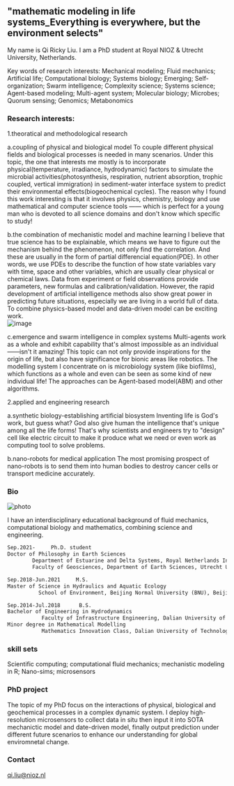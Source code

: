 ## "mathematic modeling in life systems_Everything is everywhere, but the environment selects"

My name is Qi Ricky Liu. I am a PhD student at Royal NIOZ & Utrecht University, Netherlands. 

Key words of research interests: Mechanical modeling; Fluid mechanics; Artificial life; Computational biology; Systems biology; Emerging; Self-organization; Swarm intelligence; Complexity science; Systems science; Agent-based modeling; Multi-agent system; Molecular biology; Microbes; Quorum sensing; Genomics; Metabonomics

### Research interests: 
1.theoratical and methodological research

a.coupling of physical and biological model
To couple different physical fields and biological processes is needed in many scenarios. Under this topic, the one that interests me mostly is to incorporate physical(temperature, irradiance, hydrodynamic) factors to simulate the microbial activities(photosynthesis, respiration, nutrient absorption, trophic coupled, vertical immigration) in sediment-water interface system to predict their environmental effects(biogeochemical cycles). The reason why I found this work interesting is that it involves physics, chemistry, biology and use mathematical and computer science tools —— which is perfect for a young man who is devoted to all science domains and don't know which specific to study!

b.the combination of mechanistic model and machine learning
I believe that true science has to be explainable, which means we have to figure out the mechanism behind the phenomenon, not only find the correlation. And these are usually in the form of partial differencial equation(PDE). In other words, we use PDEs to describe the function of how state variables vary with time, space and other variables, which are usually clear physical or chemical laws. Data from experiment or field observations provide parameters, new formulas and calibration/validation. However, the rapid development of artificial intelligence methods also show great power in predicting future situations, especially we are living in a world full of data. To combine physics-based model and data-driven model can be exciting work.    
![image](https://user-images.githubusercontent.com/68505835/178513224-21bff22d-c357-489d-804d-25a7978a2f12.png)

c.emergence and swarm intelligence in complex systems
Multi-agents work as a whole and exhibit capability that's almost impossible as an individual——isn't it amazing! This topic can not only provide inspirations for the origin of life, but also have significance for bionic areas like robotics. The modelling system I concentrate on is microbiology system (like biofilms), which functions as a whole and even can be seen as some kind of new individual life! The approaches can be Agent-based model(ABM) and other algorithms. 

2.applied and engineering research

a.synthetic biology-establishing artificial biosystem
Inventing life is God's work, but guess what? God also give human the intelligence that's unique among all the life forms! That's why scientists and engineers try to "design" cell like electric circuit to make it produce what we need or even work as computing tool to solve problems.

b.nano-robots for medical application
The most promising prospect of nano-robots is to send them into human bodies to destroy cancer cells or transport medicine accurately.

### Bio
![photo](https://user-images.githubusercontent.com/68505835/154570809-187fc605-5ec2-4623-bc3e-1724b45f09af.jpg)

I have an interdisciplinary educational background of fluid mechanics, computational biology and mathematics, combining science and engineering. 

```markdown
Sep.2021-     Ph.D. student  
Doctor of Philosophy in Earth Sciences
        Department of Estuarine and Delta Systems, Royal Netherlands Institute for Sea Research, Netherlands
        Faculty of Geosciences, Department of Earth Sciences, Utrecht University, Utrecht, Netherlands

Sep.2018-Jun.2021     M.S.  
Master of Science in Hydraulics and Aquatic Ecology
          School of Environment, Beijing Normal University (BNU), Beijing, China 

Sep.2014-Jul.2018      B.S.  
Bachelor of Engineering in Hydrodynamics
           Faculty of Infrastructure Engineering, Dalian University of Technology (DUT), Dalian, China 
Minor degree in Mathematical Modelling
           Mathematics Innovation Class, Dalian University of Technology (DUT), Dalian, China
```
### skill sets
Scientific computing; computational fluid mechanics; mechanistic modeling in R; Nano-sims; microsensors

### PhD project

The topic of my PhD focus on the interactions of physical, biological and geochemical processes in a complex dynamic system. I deploy high-resolution microsensors to collect data in situ then input it into SOTA mechanictic model and date-driven model, finally output prediction under different future scenarios to enhance our understanding for global enviromnetal change.

### Contact

qi.liu@nioz.nl
